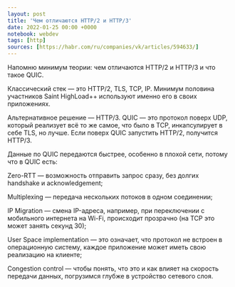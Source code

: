 ```yaml
---
layout: post
title: 'Чем отличаются HTTP/2 и HTTP/3'
date: 2022-01-25 00:00 +0000
notebook: webdev
tags: [http]
sources: [https://habr.com/ru/companies/vk/articles/594633/]
---
```

Напомню минимум теории: чем отличаются HTTP/2 и HTTP/3 и что такое QUIC. 

Классический стек — это HTTP/2, TLS, TCP, IP. Минимум половина участников Saint HighLoad++ используют именно его в своих приложениях. 

Альтернативное решение — HTTP/3. QUIC — это протокол поверх UDP, который реализует всё то же самое, что было в TCP, инкапсулирует в себе TLS, но лучше. Если поверх QUIC запустить HTTP/2, получится HTTP/3.

Данные по QUIC передаются быстрее, особенно в плохой сети, потому что в QUIC есть:

Zero-RTT — возможность отправить запрос сразу, без долгих handshake и acknowledgement;

Multiplexing — передача нескольких потоков в одном соединении; 

IP Migration — смена IP-адреса, например, при переключении с мобильного интернета на Wi-Fi, происходит прозрачно (на TCP это может занять секунд 30);

User Space implementation — это означает, что протокол не встроен в операционную систему, каждое приложение может иметь свою реализацию на клиенте; 

Congestion control — чтобы понять, что это и как влияет на скорость передачи данных, погрузимся глубже в устройство сетевого слоя. 